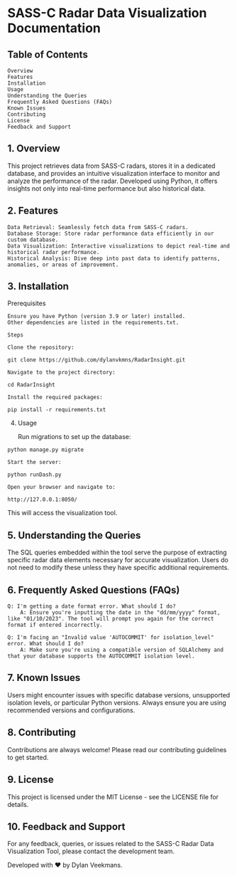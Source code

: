 # SASS-C Radar Data Visualization Documentation
## Table of Contents

    Overview
    Features
    Installation
    Usage
    Understanding the Queries
    Frequently Asked Questions (FAQs)
    Known Issues
    Contributing
    License
    Feedback and Support

## 1. Overview

This project retrieves data from SASS-C radars, stores it in a dedicated database, and provides an intuitive visualization interface to monitor and analyze the performance of the radar. Developed using Python, it offers insights not only into real-time performance but also historical data.
## 2. Features

    Data Retrieval: Seamlessly fetch data from SASS-C radars.
    Database Storage: Store radar performance data efficiently in our custom database.
    Data Visualization: Interactive visualizations to depict real-time and historical radar performance.
    Historical Analysis: Dive deep into past data to identify patterns, anomalies, or areas of improvement.

## 3. Installation
Prerequisites

    Ensure you have Python (version 3.9 or later) installed.
    Other dependencies are listed in the requirements.txt.

    Steps

    Clone the repository:

`git clone https://github.com/dylanvkmns/RadarInsight.git`

    Navigate to the project directory:

`cd RadarInsight`

    Install the required packages:

`pip install -r requirements.txt`

4. Usage

    Run migrations to set up the database:

`python manage.py migrate`

    Start the server:

`python runDash.py`

    Open your browser and navigate to:

`http://127.0.0.1:8050/`

This will access the visualization tool.
## 5. Understanding the Queries

The SQL queries embedded within the tool serve the purpose of extracting specific radar data elements necessary for accurate visualization. Users do not need to modify these unless they have specific additional requirements.
## 6. Frequently Asked Questions (FAQs)

    Q: I'm getting a date format error. What should I do?
        A: Ensure you're inputting the date in the "dd/mm/yyyy" format, like "01/10/2023". The tool will prompt you again for the correct format if entered incorrectly.

    Q: I'm facing an "Invalid value 'AUTOCOMMIT' for isolation_level" error. What should I do?
        A: Make sure you're using a compatible version of SQLAlchemy and that your database supports the AUTOCOMMIT isolation level.

## 7. Known Issues

Users might encounter issues with specific database versions, unsupported isolation levels, or particular Python versions. Always ensure you are using recommended versions and configurations.
## 8. Contributing

Contributions are always welcome! Please read our contributing guidelines to get started.
## 9. License

This project is licensed under the MIT License - see the LICENSE file for details.
## 10. Feedback and Support

For any feedback, queries, or issues related to the SASS-C Radar Data Visualization Tool, please contact the development team.

Developed with ❤️ by Dylan Veekmans.
